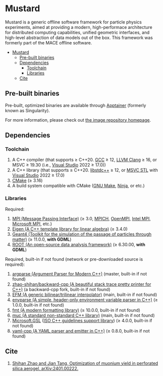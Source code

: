 # Mustard

Mustard is a generic offline software framework for particle physics experiments, aimed at providing a modern, high-performace architecture for distributed computing capabilities, unified geometric interfaces, and high-level abstraction of data models out of the box. This framework was formerly part of the MACE offline software. 

- [Mustard](#mustard)
  - [Pre-built binaries](#pre-built-binaries)
  - [Dependencies](#dependencies)
    - [Toolchain](#toolchain)
    - [Libraries](#libraries)
  - [Cite](#cite)

## Pre-built binaries

Pre-built, optimized binaries are available through [Apptainer](https://apptainer.org/) (formerly known as Singularity).

For more information, please check out [the image repository homepage](https://github.com/zhao-shihan/Mustard-apptainer).

## Dependencies

### Toolchain

1. A C++ compiler (that supports ≥ C++20. [GCC](https://gcc.gnu.org/) ≥ 12, [LLVM Clang](https://clang.llvm.org/) ≥ 16, or MSVC ≥ 19.30 (i.e., [Visual Studio](https://visualstudio.microsoft.com/) 2022 ≥ 17.0))
2. A C++ library (that supports ≥ C++20. [libstdc++](https://gcc.gnu.org/onlinedocs/libstdc++/) ≥ 12, or [MSVC STL](https://github.com/microsoft/STL) with [Visual Studio](https://visualstudio.microsoft.com/) 2022 ≥ 17.0)
3. [CMake](https://cmake.org/) (≥ 3.16)
4. A build system compatible with CMake ([GNU Make](https://www.gnu.org/software/make/), [Ninja](https://ninja-build.org), or etc.)

### Libraries

Required:

1. [MPI (Message Passing Interface)](https://www.mpi-forum.org/) (≥ 3.0, [MPICH](https://www.mpich.org/), [OpenMPI](https://www.open-mpi.org/), [Intel MPI](https://www.intel.cn/content/www/cn/zh/developer/tools/oneapi/mpi-library.html), [Microsoft MPI](https://github.com/Microsoft/Microsoft-MPI), etc.)
2. [Eigen (A C++ template library for linear algebra)](https://eigen.tuxfamily.org/) (≥ 3.4.0)
3. [Geant4 (Toolkit for the simulation of the passage of particles through matter)](https://geant4.org/) (≥ 11.0.0, **with GDML**)
4. [ROOT (An open-source data analysis framework)](https://root.cern/) (≥ 6.30.00, **with GDML**)

Required, built-in if not found (network or pre-downloaded source is required):

1. [argparse (Argument Parser for Modern C++)](https://github.com/p-ranav/argparse) (master, built-in if not found)
2. [zhao-shihan/backward-cpp (A beautiful stack trace pretty printer for C++)](https://github.com/zhao-shihan/backward-cpp) (a backward-cpp fork, built-in if not found)
3. [EFM (A generic bilinear/trilinear interpolator)](https://github.com/zhao-shihan/EFM) (main, built-in if not found)
4. [envparse (A simple, header-only environment variable parser in C++)](https://github.com/zhao-shihan/envparse) (≥ 1.0.0, built-in if not found)
5. [fmt (A modern formatting library)](https://github.com/fmtlib/fmt) (≥ 10.0.0, built-in if not found)
6. [muc (A standard non-standard C++ library)](https://github.com/zhao-shihan/muc) (main, built-in if not found)
7. [Microsoft.GSL](https://github.com/Microsoft/GSL) ([ISO C++ guidelines support library](https://github.com/isocpp/CppCoreGuidelines/blob/master/CppCoreGuidelines.md#gsl-guidelines-support-library)) (≥ 4.0.0, built-in if not found)
8. [yaml-cpp (A YAML parser and emitter in C++)](https://github.com/jbeder/yaml-cpp) (≥ 0.8.0, built-in if not found)

## Cite

1. [Shihan Zhao and Jian Tang, Optimization of muonium yield in perforated silica aerogel, arXiv:2401.00222.](https://arxiv.org/abs/2401.00222)
